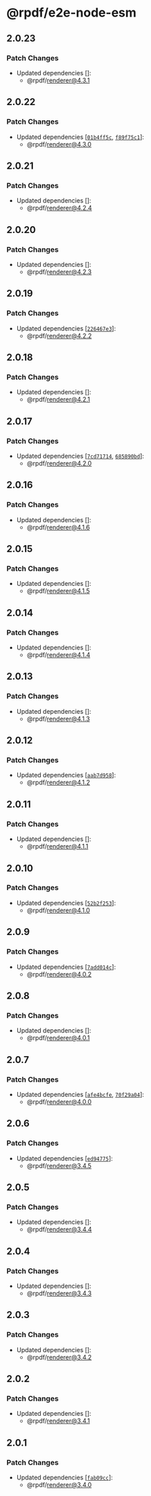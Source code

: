 # @rpdf/e2e-node-esm

## 2.0.23

### Patch Changes

- Updated dependencies []:
  - @rpdf/renderer@4.3.1

## 2.0.22

### Patch Changes

- Updated dependencies [[`01b4ff5c`](https://github.com/diegomura/react-pdf/commit/01b4ff5cb00420dd37c2f28fb95822dd18cdd982), [`f89f75c1`](https://github.com/diegomura/react-pdf/commit/f89f75c1f132ba19b54847c3ac23efec675f8d0a)]:
  - @rpdf/renderer@4.3.0

## 2.0.21

### Patch Changes

- Updated dependencies []:
  - @rpdf/renderer@4.2.4

## 2.0.20

### Patch Changes

- Updated dependencies []:
  - @rpdf/renderer@4.2.3

## 2.0.19

### Patch Changes

- Updated dependencies [[`226467e3`](https://github.com/diegomura/react-pdf/commit/226467e39443d3690b8f8c3298aa8278b43fbfa6)]:
  - @rpdf/renderer@4.2.2

## 2.0.18

### Patch Changes

- Updated dependencies []:
  - @rpdf/renderer@4.2.1

## 2.0.17

### Patch Changes

- Updated dependencies [[`7cd71714`](https://github.com/diegomura/react-pdf/commit/7cd7171472b0f300db56b7805c5f966bf4ced6e2), [`685890bd`](https://github.com/diegomura/react-pdf/commit/685890bd841b7d2480157117fcd3cbb1334f6324)]:
  - @rpdf/renderer@4.2.0

## 2.0.16

### Patch Changes

- Updated dependencies []:
  - @rpdf/renderer@4.1.6

## 2.0.15

### Patch Changes

- Updated dependencies []:
  - @rpdf/renderer@4.1.5

## 2.0.14

### Patch Changes

- Updated dependencies []:
  - @rpdf/renderer@4.1.4

## 2.0.13

### Patch Changes

- Updated dependencies []:
  - @rpdf/renderer@4.1.3

## 2.0.12

### Patch Changes

- Updated dependencies [[`aab7d958`](https://github.com/diegomura/react-pdf/commit/aab7d95870d9073e4acb004aa0cce9cfa19b7f0e)]:
  - @rpdf/renderer@4.1.2

## 2.0.11

### Patch Changes

- Updated dependencies []:
  - @rpdf/renderer@4.1.1

## 2.0.10

### Patch Changes

- Updated dependencies [[`52b2f253`](https://github.com/diegomura/react-pdf/commit/52b2f25349bee0c09399bc2e7e5e89db5e1433fd)]:
  - @rpdf/renderer@4.1.0

## 2.0.9

### Patch Changes

- Updated dependencies [[`7add014c`](https://github.com/diegomura/react-pdf/commit/7add014c6bc9cff649dd1a56fc47214888613b6b)]:
  - @rpdf/renderer@4.0.2

## 2.0.8

### Patch Changes

- Updated dependencies []:
  - @rpdf/renderer@4.0.1

## 2.0.7

### Patch Changes

- Updated dependencies [[`afe4bcfe`](https://github.com/diegomura/react-pdf/commit/afe4bcfe6f4b991cf22341242fc27d169b758d47), [`70f29a04`](https://github.com/diegomura/react-pdf/commit/70f29a0407b1d56e9a7932b25c0d69132e9b4119)]:
  - @rpdf/renderer@4.0.0

## 2.0.6

### Patch Changes

- Updated dependencies [[`ed94775`](https://github.com/diegomura/react-pdf/commit/ed94775f4d44db0886ff08c71d09f446bace6392)]:
  - @rpdf/renderer@3.4.5

## 2.0.5

### Patch Changes

- Updated dependencies []:
  - @rpdf/renderer@3.4.4

## 2.0.4

### Patch Changes

- Updated dependencies []:
  - @rpdf/renderer@3.4.3

## 2.0.3

### Patch Changes

- Updated dependencies []:
  - @rpdf/renderer@3.4.2

## 2.0.2

### Patch Changes

- Updated dependencies []:
  - @rpdf/renderer@3.4.1

## 2.0.1

### Patch Changes

- Updated dependencies [[`fab09cc`](https://github.com/diegomura/react-pdf/commit/fab09cc9814326fdb44d2bcb7097ba9960d441d1)]:
  - @rpdf/renderer@3.4.0
